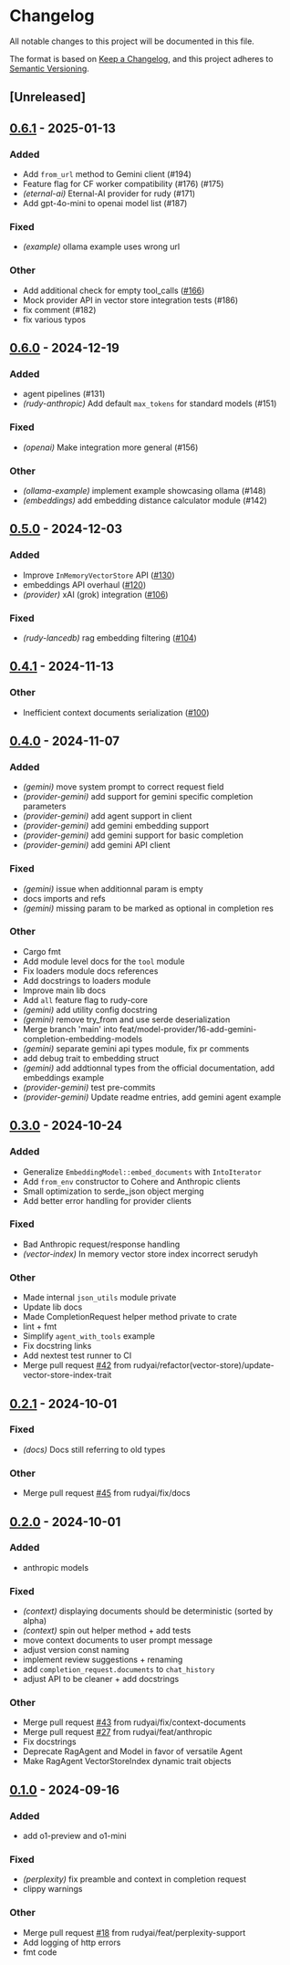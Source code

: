 # Changelog

All notable changes to this project will be documented in this file.

The format is based on [Keep a Changelog](https://keepachangelog.com/en/1.0.0/),
and this project adheres to [Semantic Versioning](https://semver.org/spec/v2.0.0.html).

## [Unreleased]

## [0.6.1](https://github.com/rudyai/rudy/compare/rudy-core-v0.6.0...rudy-core-v0.6.1) - 2025-01-13

### Added

- Add `from_url` method to Gemini client (#194)
- Feature flag for CF worker compatibility (#176) (#175)
- *(eternal-ai)* Eternal-AI provider for rudy (#171)
- Add gpt-4o-mini to openai model list (#187)

### Fixed

- *(example)* ollama example uses wrong url

### Other

- Add additional check for empty tool_calls ([#166](https://github.com/rudyai/rudy/pull/166))
- Mock provider API in vector store integration tests (#186)
- fix comment (#182)
- fix various typos

## [0.6.0](https://github.com/rudyai/rudy/compare/rudy-core-v0.5.0...rudy-core-v0.6.0) - 2024-12-19

### Added

- agent pipelines (#131)
- *(rudy-anthropic)* Add default `max_tokens` for standard models (#151)

### Fixed

- *(openai)* Make integration more general (#156)

### Other

- *(ollama-example)* implement example showcasing ollama (#148)
- *(embeddings)* add embedding distance calculator module (#142)

## [0.5.0](https://github.com/rudyai/rudy/compare/rudy-core-v0.4.1...rudy-core-v0.5.0) - 2024-12-03

### Added

- Improve `InMemoryVectorStore` API ([#130](https://github.com/rudyai/rudy/pull/130))
- embeddings API overhaul ([#120](https://github.com/rudyai/rudy/pull/120))
- *(provider)* xAI (grok) integration ([#106](https://github.com/rudyai/rudy/pull/106))

### Fixed

- *(rudy-lancedb)* rag embedding filtering ([#104](https://github.com/rudyai/rudy/pull/104))

## [0.4.1](https://github.com/rudyai/rudy/compare/rudy-core-v0.4.0...rudy-core-v0.4.1) - 2024-11-13

### Other

- Inefficient context documents serialization ([#100](https://github.com/rudyai/rudy/pull/100))

## [0.4.0](https://github.com/rudyai/rudy/compare/rudy-core-v0.3.0...rudy-core-v0.4.0) - 2024-11-07

### Added

- *(gemini)* move system prompt to correct request field
- *(provider-gemini)* add support for gemini specific completion parameters
- *(provider-gemini)* add agent support in client
- *(provider-gemini)* add gemini embedding support
- *(provider-gemini)* add gemini support for basic completion
- *(provider-gemini)* add gemini API client

### Fixed

- *(gemini)* issue when additionnal param is empty
- docs imports and refs
- *(gemini)* missing param to be marked as optional in completion res

### Other

- Cargo fmt
- Add module level docs for the `tool` module
- Fix loaders module docs references
- Add docstrings to loaders module
- Improve main lib docs
- Add `all` feature flag to rudy-core
- *(gemini)* add utility config docstring
- *(gemini)* remove try_from and use serde deserialization
- Merge branch 'main' into feat/model-provider/16-add-gemini-completion-embedding-models
- *(gemini)* separate gemini api types module, fix pr comments
- add debug trait to embedding struct
- *(gemini)* add addtionnal types from the official documentation, add embeddings example
- *(provider-gemini)* test pre-commits
- *(provider-gemini)* Update readme entries, add gemini agent example

## [0.3.0](https://github.com/rudyai/rudy/compare/rudy-core-v0.2.1...rudy-core-v0.3.0) - 2024-10-24

### Added

- Generalize `EmbeddingModel::embed_documents` with `IntoIterator`
- Add `from_env` constructor to Cohere and Anthropic clients
- Small optimization to serde_json object merging
- Add better error handling for provider clients

### Fixed

- Bad Anthropic request/response handling
- *(vector-index)* In memory vector store index incorrect serudyh

### Other

- Made internal `json_utils` module private
- Update lib docs
- Made CompletionRequest helper method private to crate
- lint + fmt
- Simplify `agent_with_tools` example
- Fix docstring links
- Add nextest test runner to CI
- Merge pull request [#42](https://github.com/rudyai/rudy/pull/42) from rudyai/refactor(vector-store)/update-vector-store-index-trait

## [0.2.1](https://github.com/rudyai/rudy/compare/rudy-core-v0.2.0...rudy-core-v0.2.1) - 2024-10-01

### Fixed

- *(docs)* Docs still referring to old types

### Other

- Merge pull request [#45](https://github.com/rudyai/rudy/pull/45) from rudyai/fix/docs

## [0.2.0](https://github.com/rudyai/rudy/compare/rudy-core-v0.1.0...rudy-core-v0.2.0) - 2024-10-01

### Added

- anthropic models

### Fixed

- *(context)* displaying documents should be deterministic (sorted by alpha)
- *(context)* spin out helper method + add tests
- move context documents to user prompt message
- adjust version const naming
- implement review suggestions + renaming
- add `completion_request.documents` to `chat_history`
- adjust API to be cleaner + add docstrings

### Other

- Merge pull request [#43](https://github.com/rudyai/rudy/pull/43) from rudyai/fix/context-documents
- Merge pull request [#27](https://github.com/rudyai/rudy/pull/27) from rudyai/feat/anthropic
- Fix docstrings
- Deprecate RagAgent and Model in favor of versatile Agent
- Make RagAgent VectorStoreIndex dynamic trait objects

## [0.1.0](https://github.com/rudyai/rudy/compare/rudy-core-v0.0.7...rudy-core-v0.1.0) - 2024-09-16

### Added

- add o1-preview and o1-mini

### Fixed

- *(perplexity)* fix preamble and context in completion request
- clippy warnings

### Other

- Merge pull request [#18](https://github.com/rudyai/rudy/pull/18) from rudyai/feat/perplexity-support
- Add logging of http errors
- fmt code
